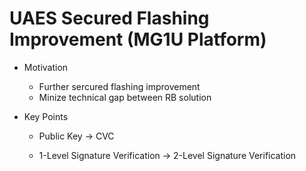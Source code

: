 # UAES Secured Flashing Improvement \(MG1U Platform\)

* Motivation

  * Further sercured flashing improvement 
  * Minize technical gap between RB solution

* Key Points

  * Public Key -&gt; CVC

  * 1-Level Signature Verification -&gt; 2-Level Signature Verification



